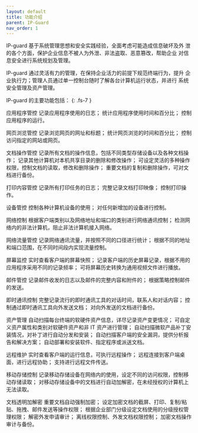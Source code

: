```yaml
---
layout: default
title: 功能介绍
parent: IP-Guard
nav_order: 1
---
```


IP-guard 基于系统管理思想和安全实践经验，全面考虑可能造成信息破坏及外
泄的各个方面，保护企业信息不被人为外泄、非法盗取、恶意篡改，帮助企业
对信息安全进行系统规划及管理。

IP-guard 通过灵活有力的管理，在保持企业活力的前提下规范终端行为，提升
企业执行力；管理人员通过单一控制台随时了解各台计算机运行状态，并进行
系统安全管理及资产管理。

IP-guard 的主要功能包括：
{: .fs-7 }

应用程序管控
记录应用程序使用的日志；
统计应用程序使用时间和百分比；
控制应用程序的运行。

网页浏览管控
记录浏览网页的网址和标题；
统计网页浏览的时间和百分比；
控制访问指定的网站或网页。

文档操作管控
记录所有文档的操作信息，包括不同类型存储设备以及各种文档操作；
记录其他计算机对本机共享目录的删除和修改操作；
可设定灵活的多种操作权限，控制文档的读取，修改和删除操作；
重要文档的复制和删除操作，可对文档进行备份。

打印内容管控
记录所有打印任务的日志；
完整记录文档打印映像；
控制打印操作。

设备管控
控制各种计算机设备的使用；
对任何新增加的设备进行控制。

网络控制
根据客户端类别以及网络地址和端口的类别进行网络通讯控制；
检测网络内的非法计算机，阻止非法计算机接入网络。

网络流量管控
记录网络通讯流量，并按照不同的口径进行统计；
根据不同的地址和端口范围，在不同时间段内实现流量控制。

屏幕监控
实时查看客户端的屏幕快照；
记录客户端的历史屏幕记录，根据不用的应用程序采用不同的记录频率；
可将屏幕历史转换为通用视频文件进行播放。

邮件管控
记录邮件收发的日志以及邮件的完整内容和附件的；
根据策略控制邮件的发送。

即时通讯控制
完整记录流行的即时通讯工具的对话时间，联系人和对话内容；
控制通过即时通讯工具向外发送文档；
对向外发送的文档进行备份。

资产管理
自动扫描每台终端的软硬件资产信息，详尽记录资产变更情况；
可自定义资产属性和类别对软硬件资产和非 IT 资产进行管理；
自动扫描微软产品补丁安装情况，对补丁进行自动分发和安装；
自动扫描客户端的安全漏洞，提供分析报告和解决方案；
自动部署和安装软件、指定程序或派送文档。

远程维护
实时查看客户端的运行信息，可执行远程操作；
远程连接到客户端桌面，进行远程协助；
支持进行远程文件传送。

移动存储控制
记录移动存储设备在网络内的使用，设定不同的访问权限，控制移动存储读取；
对移动存储设备中的文档进行自动加解密，在未经授权的计算机上无法读取。

文档透明加解密
重要文档自动强制加密；
设定加密文档的截屏、打印、复制/粘贴、拖拽、邮件发送等操作权限；
根据企业部门分级设定文档使用的分级授权管理权限；
解密外发申请审计；
离线权限控制、外发文档权限控制；
加密文档操作审计与备份。


